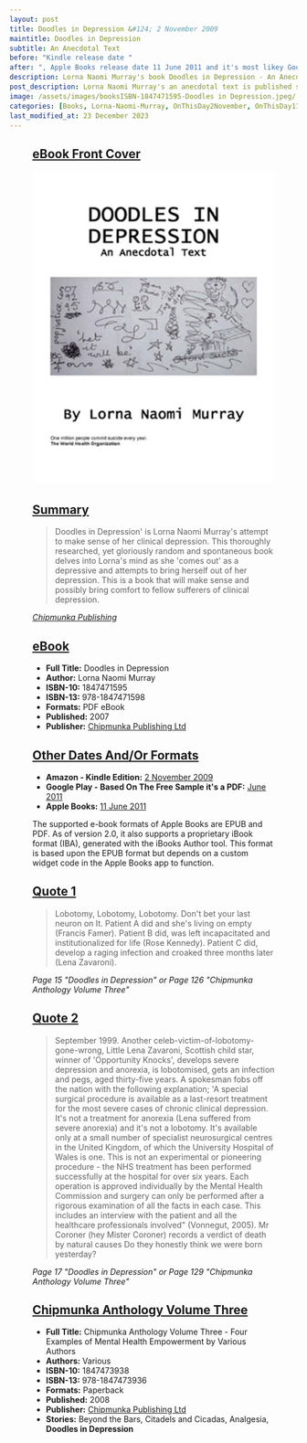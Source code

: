 ```yaml
---
layout: post
title: Doodles in Depression &#124; 2 November 2009
maintitle: Doodles in Depression
subtitle: An Anecdotal Text
before: "Kindle release date "
after: ", Apple Books release date 11 June 2011 and it's most likey Google Play's release date as well"
description: Lorna Naomi Murray's book Doodles in Depression - An Anecdotal Text is published she makes referance to Lena Zavaroni.
post_description: Lorna Naomi Murray's an anecdotal text is published she makes referance to Lena Zavaroni.
image: /assets/images/booksISBN-1847471595-Doodles in Depression.jpeg/
categories: [Books, Lorna-Naomi-Murray, OnThisDay2November, OnThisDay11June, Year-2009]
last_modified_at: 23 December 2023
---
```


<figure class="fig1">
<div class="CardLayout Card-Padding CardLayout-Height1">
<div class="CardItem">
<h2 id="infobox1" class="infobox"><a href="#infobox1">eBook Front Cover</a></h2>
<div class="CardItem split">
<img src="/assets/images/books/ISBN-1847471595-Doodles in Depression.jpeg" class="full-width"/>
</div></div></div>
</figure>

<figure class="fig2">
<div class="CardLayout Card-Padding CardLayout-Height1">
<div class="CardItem">
<h2 id="infobox2" class="infobox"><a href="#infobox2">Summary</a></h2>
<div class="CardItem split">
<blockquote>Doodles in Depression' is Lorna Naomi Murray's attempt to make sense of her clinical depression. This thoroughly researched, yet gloriously random and spontaneous book delves into Lorna's mind as she 'comes out' as a depressive and attempts to bring herself out of her depression. This is a book that will make sense and possibly bring comfort to fellow sufferers of clinical depression.</blockquote>
<cite><a class="external-link" href="https://chipmunkapublishing.com/product/chipmunka-anthology-volume-three-the/">Chipmunka Publishing</a></cite>
</div></div></div>
</figure>

<figure class="fig3">
<div class="CardLayout Card-Padding">
<div class="CardItem">
<h2 id="infobox3" class="infobox"><a href="#infobox3">eBook</a></h2>
<div class="CardItem split">
<ul>
<li><strong>Full Title:</strong> Doodles in Depression</li>
<li><strong>Author:</strong> Lorna Naomi Murray</li>
<li><strong>ISBN-10:</strong> 1847471595</li>
<li><strong>ISBN-13:</strong> 978-1847471598</li>
<li><strong>Formats:</strong> PDF eBook</li>
<li><strong>Published:</strong> 2007</li>
<li><strong>Publisher:</strong> <a class="external-link" href="https://chipmunkapublishing.com/product/chipmunka-anthology-volume-three-the/">Chipmunka Publishing Ltd</a></li>
</ul>
</div></div></div>
</figure>

<figure class="fig3">
<div class="CardLayout Card-Padding">
<div class="CardItem">
<h2 id="infobox4" class="infobox"><a href="#infobox4">Other Dates And/Or Formats</a></h2>
<div class="CardItem split">
<ul>
<li><strong>Amazon - Kindle Edition:</strong> <a class="external-link" href="https://www.amazon.co.uk/Doodles-Depression-Lorna-Naomi-Murray-ebook/dp/B002ZCY976">2 November 2009</a></li>
<li><strong>Google Play - Based On The Free Sample it's a PDF:</strong> <a class="external-link" href="https://play.google.com/store/books/details?id=ZoydTXmpDpIC&rdid=book-ZoydTXmpDpIC">June 2011</a></li>
<li><strong>Apple Books:</strong> <a class="external-link" href="https://books.apple.com/gb/book/doodles-in-depression/id450700395">11 June 2011</a></li>
</ul>
<p>The supported e-book formats of Apple Books are EPUB and PDF. As of version 2.0, it also supports a proprietary iBook format (IBA), generated with the iBooks Author tool. This format is based upon the EPUB format but depends on a custom widget code in the Apple Books app to function.</p>
</div></div></div>
</figure>

<figure class="fig3">
<div class="CardLayout Card-Padding">
<div class="CardItem">
<h2 id="infobox5" class="infobox"><a href="#infobox5">Quote 1</a></h2>
<div class="CardItem split">
<blockquote>Lobotomy, Lobotomy, Lobotomy. Don't bet your last neuron on It. Patient A did and she's living on empty (Francis Famer). Patient B did, was left incapacitated and institutionalized for life (Rose Kennedy). Patient C did, develop a raging infection and croaked three months later (Lena Zavaroni).</blockquote>
<cite>Page 15 "Doodles in Depression" or Page 126 "Chipmunka Anthology Volume Three" </cite>
</div></div></div>
</figure>

<figure class="fig3">
<div class="CardLayout Card-Padding">
<div class="CardItem">
<h2 id="infobox6" class="infobox"><a href="#infobox6">Quote 2</a></h2>
<div class="CardItem split">
<blockquote>﻿September 1999. Another celeb-victim-of-lobotomy-gone-wrong, Little Lena Zavaroni, Scottish child star, winner of 'Opportunity Knocks', develops severe depression and anorexia, is lobotomised, gets an infection and pegs, aged thirty-five years. A spokesman fobs off the nation with the following explanation; 'A special surgical procedure is available as a last-resort treatment for the most severe cases of chronic clinical depression. It's not a treatment for anorexia (Lena suffered from severe anorexia) and it's not a lobotomy. It's available only at a small number of specialist neurosurgical centres in the United Kingdom, of which the University Hospital of Wales is one. This is not an experimental or pioneering procedure - the NHS treatment has been performed successfully at the hospital for over six years. Each operation is approved individually by the Mental Health Commission and surgery can only be performed after a rigorous examination of all the facts in each case. This includes an interview with the patient and all the healthcare professionals involved" (Vonnegut, 2005). Mr Coroner (hey Mister Coroner) records a verdict of death by natural causes Do they honestly think we were born yesterday?</blockquote>
<cite>Page 17 "Doodles in Depression" or Page 129 "Chipmunka Anthology Volume Three" </cite>
</div></div></div>
</figure>

<figure class="fig3">
<div class="CardLayout Card-Padding">
<div class="CardItem">
<h2 id="infobox7" class="infobox"><a href="#infobox7">Chipmunka Anthology Volume Three</a></h2>
<div class="CardItem split">
<ul>
<li><strong>Full Title:</strong> Chipmunka Anthology Volume Three - Four Examples of Mental Health Empowerment by Various Authors</li>
<li><strong>Authors:</strong> Various</li>
<li><strong>ISBN-10:</strong> 1847473938</li>
<li><strong>ISBN-13:</strong> 978-1847473936</li>
<li><strong>Formats:</strong> Paperback</li>
<li><strong>Published:</strong> 2008</li>
<li><strong>Publisher:</strong> <a class="external-link" href="https://chipmunkapublishing.com/product/chipmunka-anthology-volume-three-the/">Chipmunka Publishing Ltd</a></li>
<li><strong>Stories:</strong> Beyond the Bars, Citadels and Cicadas, Analgesia, <strong>Doodles in Depression</strong></li>
</ul>
</div></div></div>
</figure>

<style>
.Card-Padding {padding-top: 0px;}
.CardLayout-Height1 {height: 553.55px;}
@media screen and (orientation:portrait) {.CardLayout-Height1 {height: unset;}}
</style>


